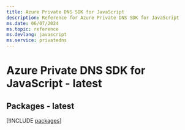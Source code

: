 ```yaml
---
title: Azure Private DNS SDK for JavaScript
description: Reference for Azure Private DNS SDK for JavaScript
ms.date: 06/07/2024
ms.topic: reference
ms.devlang: javascript
ms.service: privatedns
---
```

# Azure Private DNS SDK for JavaScript - latest
## Packages - latest
[!INCLUDE [packages](private-dns-index.md)]